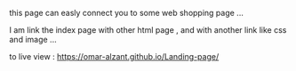 this page can easly connect you to some web shopping page ... 


I am link the index page with other html page , and with another link like css and image ... 

 
to live view :  https://omar-alzant.github.io/Landing-page/
